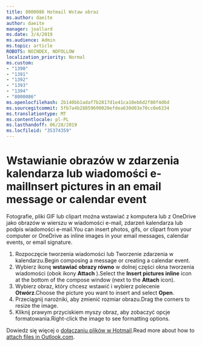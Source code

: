 ```yaml
---
title: 8000086 Hotmail Wstaw obraz
ms.author: daeite
author: daeite
manager: joallard
ms.date: 3/4/2019
ms.audience: Admin
ms.topic: article
ROBOTS: NOINDEX, NOFOLLOW
localization_priority: Normal
ms.custom:
- "1390"
- "1391"
- "1392"
- "1393"
- "1394"
- "8000086"
ms.openlocfilehash: 2b140bb1adaf7b2817d1e41ca10eb6d2f80f4d6d
ms.sourcegitcommit: 5fb7a4b28859690020efdea630d03e70cc0e6334
ms.translationtype: MT
ms.contentlocale: pl-PL
ms.lasthandoff: 06/28/2019
ms.locfileid: "35374359"
---
```

# <a name="insert-pictures-in-an-email-message-or-calendar-event"></a><span data-ttu-id="9b6d1-102">Wstawianie obrazów w zdarzenia kalendarza lub wiadomości e-mail</span><span class="sxs-lookup"><span data-stu-id="9b6d1-102">Insert pictures in an email message or calendar event</span></span>

<span data-ttu-id="9b6d1-103">Fotografie, pliki GIF lub clipart można wstawiać z komputera lub z OneDrive jako obrazów w wierszu w wiadomości e-mail, zdarzeń kalendarza lub podpis wiadomości e-mail.</span><span class="sxs-lookup"><span data-stu-id="9b6d1-103">You can insert photos, gifs, or clipart from your computer or OneDrive as inline images in your email messages, calendar events, or email signature.</span></span>

1. <span data-ttu-id="9b6d1-104">Rozpoczęcie tworzenia wiadomości lub Tworzenie zdarzenia w kalendarzu.</span><span class="sxs-lookup"><span data-stu-id="9b6d1-104">Begin composing a message or creating a calendar event.</span></span>
2. <span data-ttu-id="9b6d1-105">Wybierz ikonę **wstawiać obrazy równo** w dolnej części okna tworzenia wiadomości (obok ikony **Attach** ).</span><span class="sxs-lookup"><span data-stu-id="9b6d1-105">Select the **Insert pictures inline** icon at the bottom of the compose window (next to the **Attach** icon).</span></span>
3. <span data-ttu-id="9b6d1-106">Wybierz obraz, który chcesz wstawić i wybierz polecenie **Otwórz**.</span><span class="sxs-lookup"><span data-stu-id="9b6d1-106">Choose the picture you want to insert and select **Open**.</span></span>
4. <span data-ttu-id="9b6d1-107">Przeciągnij narożniki, aby zmienić rozmiar obrazu.</span><span class="sxs-lookup"><span data-stu-id="9b6d1-107">Drag the corners to resize the image.</span></span>
5. <span data-ttu-id="9b6d1-108">Kliknij prawym przyciskiem myszy obraz, aby zobaczyć opcje formatowania.</span><span class="sxs-lookup"><span data-stu-id="9b6d1-108">Right-click the image to see formatting options.</span></span>

<span data-ttu-id="9b6d1-109">Dowiedz się więcej o [dołączaniu plików w Hotmail](https://support.office.com/article/8d7c1ea7-4e5f-44ce-bb6e-c5fcc92ba9ab).</span><span class="sxs-lookup"><span data-stu-id="9b6d1-109">Read more about how to [attach files in Outlook.com](https://support.office.com/article/8d7c1ea7-4e5f-44ce-bb6e-c5fcc92ba9ab).</span></span>